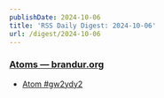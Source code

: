 ```yaml
---
publishDate: 2024-10-06
title: 'RSS Daily Digest: 2024-10-06'
url: /digest/2024-10-06
---
```


### [Atoms  — brandur.org](https://brandur.org/)

  * [Atom #gw2ydy2](https://brandur.org/atoms/gw2ydy2)
  
